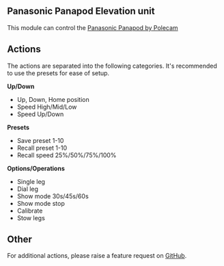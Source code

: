 ## Panasonic Panapod Elevation unit

This module can control the [Panasonic Panapod by Polecam](https://eu.connect.panasonic.com/dk/en/products/broadcast-proav/panapod)


## Actions

The actions are separated into the following categories.
It's recommended to use the presets for ease of setup.

**Up/Down**

- Up, Down, Home position
- Speed High/Mid/Low
- Speed Up/Down

**Presets**

- Save preset 1-10
- Recall preset 1-10
- Recall speed 25%/50%/75%/100%

**Options/Operations**

- Single leg
- Dial leg
- Show mode 30s/45s/60s
- Show mode stop
- Calibrate
- Stow legs

## Other

For additional actions, please raise a feature request on [GitHub](https://github.com/bitfocus/companion-module-panasonic-panapod/).
